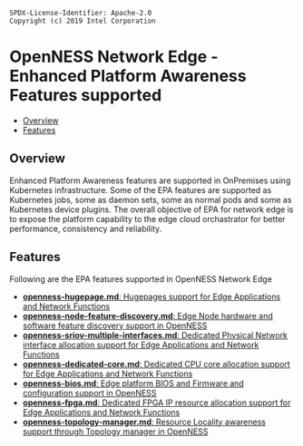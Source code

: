 ```text
SPDX-License-Identifier: Apache-2.0
Copyright (c) 2019 Intel Corporation
```
<!-- omit in toc -->
# OpenNESS Network Edge - Enhanced Platform Awareness Features supported
- [Overview](#overview)
- [Features](#features)

## Overview 
Enhanced Platform Awareness features are supported in OnPremises using Kubernetes infrastructure. Some of the EPA features are supported as Kubernetes jobs, some as daemon sets, some as normal pods and some as Kubernetes device plugins. The overall objective of EPA for network edge is to expose the platform capability to the edge cloud orchastrator for better performance, consistency and reliability.  

## Features 
Following are the EPA features supported in OpenNESS Network Edge
   * [<b>openness-hugepage.md</b>: Hugepages support for Edge Applications and Network Functions](https://github.com/open-ness/ido-specs/blob/master/doc/enhanced-platform-awareness/openness-hugepage.md)
   * [<b>openness-node-feature-discovery.md</b>: Edge Node hardware and software feature discovery support in OpenNESS](https://github.com/open-ness/ido-specs/blob/master/doc/enhanced-platform-awareness/openness-node-feature-discovery.md)
   * [<b>openness-sriov-multiple-interfaces.md</b>: Dedicated Physical Network interface allocation support for Edge Applications and Network Functions](https://github.com/open-ness/ido-specs/blob/master/doc/enhanced-platform-awareness/openness-sriov-multiple-interfaces.md)
   * [<b>openness-dedicated-core.md</b>: Dedicated CPU core allocation support for Edge Applications and Network Functions](https://github.com/open-ness/ido-specs/blob/master/doc/enhanced-platform-awareness/openness-dedicated-core.md)
   * [<b>openness-bios.md</b>: Edge platform BIOS and Firmware and configuration support in OpenNESS](https://github.com/open-ness/ido-specs/blob/master/doc/enhanced-platform-awareness/openness-bios.md)
   * [<b>openness-fpga.md</b>: Dedicated FPGA IP resource allocation support for Edge Applications and Network Functions](https://github.com/open-ness/ido-specs/blob/master/doc/enhanced-platform-awareness/openness-fpga.md)
   * [<b>openness-topology-manager.md</b>: Resource Locality awareness support through Topology manager in OpenNESS](https://github.com/open-ness/ido-specs/blob/master/doc/enhanced-platform-awareness/openness-topology-manager.md)

